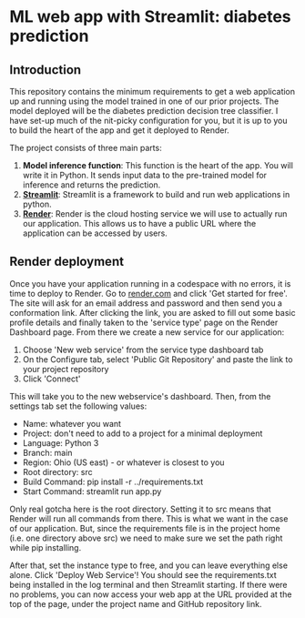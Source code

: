 # ML web app with Streamlit: diabetes prediction

## Introduction

This repository contains the minimum requirements to get a web application up and running using the model trained in one of our prior projects. The model deployed will be the diabetes prediction decision tree classifier. I have set-up much of the nit-picky configuration for you, but it is up to you to build the heart of the app and get it deployed to Render.

The project consists of three main parts:

1. **Model inference function**: This function is the heart of the app. You will write it in Python. It sends input data to the pre-trained model for inference and returns the prediction.
2. **[Streamlit](https://github.com/streamlit/streamlit)**: Streamlit is a framework to build and run web applications in python.
3. **[Render](https://render.com/)**: Render is the cloud hosting service we will use to actually run our application. This allows us to have a public URL where the application can be accessed by users.

## Render deployment

Once you have your application running in a codespace with no errors, it is time to deploy to Render. Go to [render.com](https://render.com/) and click 'Get started for free'. The site will ask for an email address and password and then send you a conformation link. After clicking the link, you are asked to fill out some basic profile details and finally taken to the 'service type' page on the Render Dashboard page. From there we create a new service for our application:

1. Choose 'New web service' from the service type dashboard tab
2. On the Configure tab, select 'Public Git Repository' and paste the link to your project repository
3. Click 'Connect'

This will take you to the new webservice's dashboard. Then, from the settings tab set the following values:

- Name: whatever you want
- Project: don't need to add to a project for a minimal deployment
- Language: Python 3
- Branch: main
- Region: Ohio (US east) - or whatever is closest to you
- Root directory: src
- Build Command: pip install -r ../requirements.txt
- Start Command: streamlit run app.py

Only real gotcha here is the root directory. Setting it to src means that Render will run all commands from there. This is what we want in the case of our application. But, since the requirements file is in the project home (i.e. one directory above src) we need to make sure we set the path right while pip installing.

After that, set the instance type to free, and you can leave everything else alone. Click 'Deploy Web Service'! You should see the requirements.txt being installed in the log terminal and then Streamlit starting. If there were no problems, you can now access your web app at the URL provided at the top of the page, under the project name and GitHub repository link.
